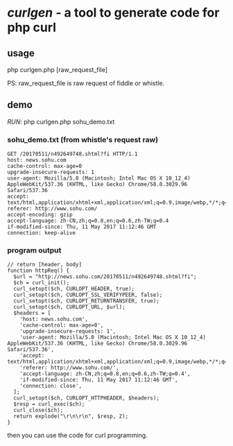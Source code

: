 # *curlgen* - a tool to generate code for php curl ###
## usage
php curlgen.php [raw\_request\_file]

PS: raw\_request\_file is raw request of fiddle or whistle.

## demo
*RUN*: php curlgen.php sohu_demo.txt

### sohu_demo.txt (from whistle's request raw)
```
GET /20170511/n492649748.shtml?fi HTTP/1.1
host: news.sohu.com
cache-control: max-age=0
upgrade-insecure-requests: 1
user-agent: Mozilla/5.0 (Macintosh; Intel Mac OS X 10_12_4) AppleWebKit/537.36 (KHTML, like Gecko) Chrome/58.0.3029.96 Safari/537.36
accept: text/html,application/xhtml+xml,application/xml;q=0.9,image/webp,*/*;q=0.8
referer: http://www.sohu.com/
accept-encoding: gzip
accept-language: zh-CN,zh;q=0.8,en;q=0.6,zh-TW;q=0.4
if-modified-since: Thu, 11 May 2017 11:12:46 GMT
connection: keep-alive
```

### program output
```
// return [header, body]
function httpReq() {
  $url = "http://news.sohu.com/20170511/n492649748.shtml?fi";
  $ch = curl_init();
  curl_setopt($ch, CURLOPT_HEADER, true);
  curl_setopt($ch, CURLOPT_SSL_VERIFYPEER, false);
  curl_setopt($ch, CURLOPT_RETURNTRANSFER, true);
  curl_setopt($ch, CURLOPT_URL, $url);
  $headers = [
    'host: news.sohu.com',
    'cache-control: max-age=0',
    'upgrade-insecure-requests: 1',
    'user-agent: Mozilla/5.0 (Macintosh; Intel Mac OS X 10_12_4) AppleWebKit/537.36 (KHTML, like Gecko) Chrome/58.0.3029.96 Safari/537.36',
    'accept: text/html,application/xhtml+xml,application/xml;q=0.9,image/webp,*/*;q=0.8',
    'referer: http://www.sohu.com/',
    'accept-language: zh-CN,zh;q=0.8,en;q=0.6,zh-TW;q=0.4',
    'if-modified-since: Thu, 11 May 2017 11:12:46 GMT',
    'connection: close',
  ];
  curl_setopt($ch, CURLOPT_HTTPHEADER, $headers);
  $resp = curl_exec($ch);
  curl_close($ch);
  return explode("\r\n\r\n", $resp, 2);
}
```

then you can use the code for curl programming.